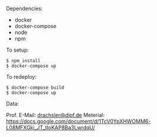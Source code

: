 Dependencies:

* docker
* docker-compose
* node
* npm

To setup:

	$ npm install
	$ docker-compose up

To redeploy:

	$ docker-compose build
	$ docker-compose up


Data:

Prof. E-Mail: drachsler@dipf.de
Meterial: https://docs.google.com/document/d/1TcV0YpXHWOMM6-L08MFXGkj_JT_tIoKAP8Ba3LwrdqU/
